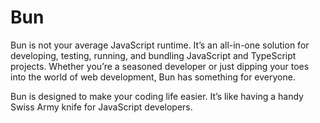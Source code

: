 # Bun

Bun is not your average JavaScript runtime. It’s an all-in-one solution for developing, testing, running, and bundling JavaScript and TypeScript projects. Whether you’re a seasoned developer or just dipping your toes into the world of web development, Bun has something for everyone.

Bun is designed to make your coding life easier. It’s like having a handy Swiss Army knife for JavaScript developers.